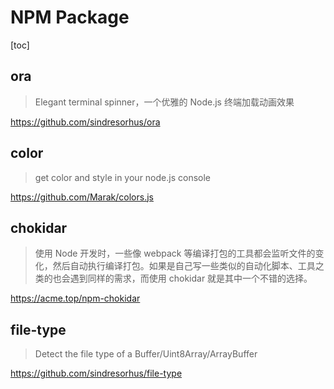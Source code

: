 # NPM Package

[toc]

## ora

> Elegant terminal spinner，一个优雅的 Node.js 终端加载动画效果

https://github.com/sindresorhus/ora

## color

> get color and style in your node.js console

https://github.com/Marak/colors.js

## chokidar

> 使用 Node 开发时，一些像 webpack 等编译打包的工具都会监听文件的变化，然后自动执行编译打包。如果是自己写一些类似的自动化脚本、工具之类的也会遇到同样的需求，而使用 chokidar 就是其中一个不错的选择。

https://acme.top/npm-chokidar

## file-type

> Detect the file type of a Buffer/Uint8Array/ArrayBuffer

https://github.com/sindresorhus/file-type
